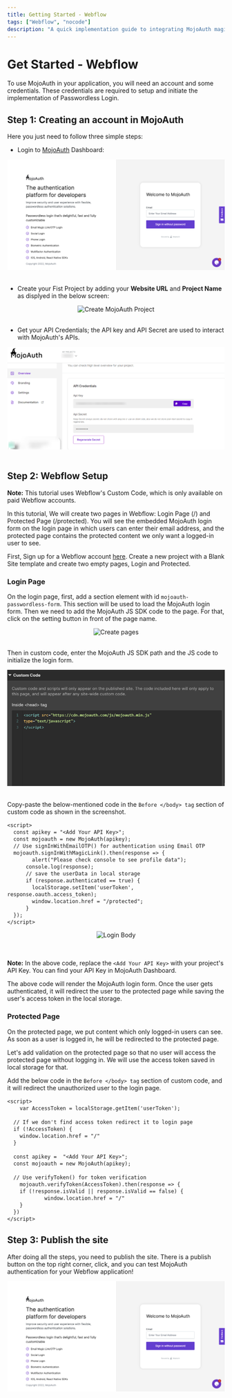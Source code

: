 ```yaml
---
title: Getting Started - Webflow
tags: ["Webflow", "nocode"]
description: "A quick implementation guide to integrating MojoAuth magic link to your Webflow site."
---
```


# Get Started - Webflow

To use MojoAuth in your application, you will need an account and some credentials. These credentials are required to setup and initiate the implementation of Passwordless Login.

## Step 1: Creating an account in MojoAuth

Here you just need to follow three simple steps:

- Login to [MojoAuth](https://mojoauth.com/signin) Dashboard:

<div style="text-align:center">
  <img src="../../assets/common-images/login.png" alt="MojoAuth" />
</div>
<br/>

- Create your Fist Project by adding your **Website URL** and **Project Name** as displyed in the below screen:

<div style="text-align:center">
  <img src="../../assets/common-images/project.png" alt="Create MojoAuth Project" />
</div>
<br/>

- Get your API Credentials; the API key and API Secret are used to interact with MojoAuth's APIs.

<div style="text-align:center">
  <img src="../../assets/common-images/dashboard.png" alt="MojoAuth Dashboad" />
</div>
<br/>

## Step 2: Webflow Setup

**Note:** This tutorial uses Webflow's Custom Code, which is only available on paid Webflow accounts.

In this tutorial, We will create two pages in Webflow: Login Page (/) and Protected Page (/protected). You will see the embedded MojoAuth login form on the login page in which users can enter their email address, and the protected page contains the protected content we only want a logged-in user to see.

First, Sign up for a Webflow account [here](https://webflow.com/dashboard/signup). Create a new project with a Blank Site template and create two empty pages, Login and Protected.

### Login Page

On the login page, first, add a section element with id `mojoauth-passwordless-form`. This section will be used to load the MojoAuth login form. Then we need to add the MojoAuth JS SDK code to the page. For that, click on the setting button in front of the page name.

<div style="text-align:center">
  <img src="./images/static-page.png" alt="Create pages" />
</div>
<br/>

Then in custom code, enter the MojoAuth JS SDK path and the JS code to initialize the login form.

<div style="text-align:center">
  <img src="./images/login-head.png" alt="Login Head" />
</div>
<br/>

Copy-paste the below-mentioned code in the `Before </body> tag` section of custom code as shown in the screenshot.

```JS
<script>
  const apikey = "<Add Your API Key>";
  const mojoauth = new MojoAuth(apikey);
  // Use signInWithEmailOTP() for authentication using Email OTP
  mojoauth.signInWithMagicLink().then(response => {
  		alert("Please check console to see profile data");
      console.log(response);
      // save the userData in local storage
      if (response.authenticated == true) {
        localStorage.setItem('userToken', response.oauth.access_token);
        window.location.href = "/protected";
      }
  });
</script>
```

<div style="text-align:center">
  <img src="./images/login-body.png" alt="Login Body" />
</div>
<br/>
<br/>

**Note:** In the above code, replace the `<Add Your API Key>` with your project's API Key. You can find your API Key in MojoAuth Dashboard.

The above code will render the MojoAuth login form. Once the user gets authenticated, it will redirect the user to the protected page while saving the user's access token in the local storage.

### Protected Page

On the protected page, we put content which only logged-in users can see. As soon as a user is logged in, he will be redirected to the protected page.

Let's add validation on the protected page so that no user will access the protected page without logging in. We will use the access token saved in local storage for that.

Add the below code in the `Before </body> tag` section of custom code, and it will redirect the unauthorized user to the login page.

```JS
<script>
	var AccessToken = localStorage.getItem('userToken');

  // If we don't find access token redirect it to login page
  if (!AccessToken) {
  	window.location.href = "/"
  }

  const apikey =  "<Add Your API Key>";
  const mojoauth = new MojoAuth(apikey);

  // Use verifyToken() for token verification
	mojoauth.verifyToken(AccessToken).then(response => {
    if (!response.isValid || response.isValid == false) {
			window.location.href = "/"
    }
  })
</script>
```

## Step 3: Publish the site

After doing all the steps, you need to publish the site. There is a publish button on the top right corner, click, and you can test MojoAuth authentication for your Webflow application!

<div style="text-align:center">
  <img src="../../assets/common-images/login.png" alt="MojoAuth" />
</div>
<br/>
